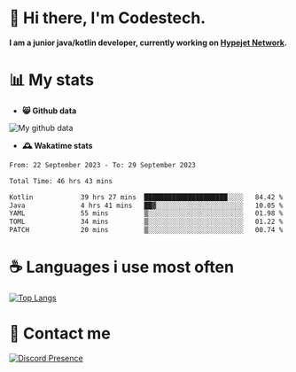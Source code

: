 # 👋 Hi there, I'm Codestech.
**I am a junior java/kotlin developer, currently working on [Hypejet Network](https://github.com/Hypejet).**

# 📊 My stats
- **😸 Github data**

![My github data](https://github-readme-stats.vercel.app/api?username=Codestech1&count_private=true&include_all_commits=true&theme=codeSTACKr)

- **🕰️ Wakatime stats**
<!--START_SECTION:waka-->

```txt
From: 22 September 2023 - To: 29 September 2023

Total Time: 46 hrs 43 mins

Kotlin            39 hrs 27 mins  █████████████████████░░░░   84.42 %
Java              4 hrs 41 mins   ██▓░░░░░░░░░░░░░░░░░░░░░░   10.05 %
YAML              55 mins         ▒░░░░░░░░░░░░░░░░░░░░░░░░   01.98 %
TOML              34 mins         ▒░░░░░░░░░░░░░░░░░░░░░░░░   01.22 %
PATCH             20 mins         ▒░░░░░░░░░░░░░░░░░░░░░░░░   00.74 %
```

<!--END_SECTION:waka-->

# ☕ Languages i use most often
[![Top Langs](https://github-readme-stats.vercel.app/api/top-langs/?username=Codestech1&layout=compact&langs_count=8&exclude_repo=window5000.github.io&theme=codeSTACKr)](https://github.com/anuraghazra/github-readme-stats)

# 💬 Contact me
[![Discord Presence](https://lanyard.cnrad.dev/api/650718742157852740)](https://discord.com/users/650718742157852740)
</br>
